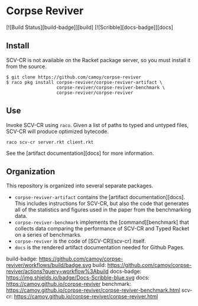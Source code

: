 # Corpse Reviver

[![Build Status][build-badge]][build]
[![Scribble][docs-badge]][docs]

## Install

SCV-CR is not available on the Racket package server,
so you must install it from the source.

```
$ git clone https://github.com/camoy/corpse-reviver
$ raco pkg install corpse-reviver/corpse-reviver-artifact \
                   corpse-reviver/corpse-reviver-benchmark \
                   corpse-reviver/corpse-reviver
```

## Use

Invoke SCV-CR using `raco`.
Given a list of paths to typed and untyped files,
SCV-CR will produce optimized bytecode.

```
raco scv-cr server.rkt client.rkt
```

See the [artifact documentation][docs]
for more information.

## Organization

This repository is organized into
several separate packages.

* `corpse-reviver-artifact`
  contains the [artifact documentation][docs].
  This includes instructions for SCV-CR,
  but also the code that generates all of the
  statistics and figures used in the paper
  from the benchmarking data.
* `corpse-reviver-benchmark`
  implements the [command][benchmark]
  that collects data comparing the performance of
  SCV-CR and Typed Racket on a series of benchmarks.
* `corpse-reviver`
  is the code of [SCV-CR][scv-cr] itself.
* `docs` is the rendered artifact documentation
  needed for Github Pages.

build-badge: https://github.com/camoy/corpse-reviver/workflows/build/badge.svg
build: https://github.com/camoy/corpse-reviver/actions?query=workflow%3Abuild
docs-badge: https://img.shields.io/badge/Docs-Scribble-blue.svg
docs: https://camoy.github.io/corpse-reviver
benchmark: https://camoy.github.io/corpse-reviver/corpse-reviver-benchmark.html
scv-cr: https://camoy.github.io/corpse-reviver/corpse-reviver.html
